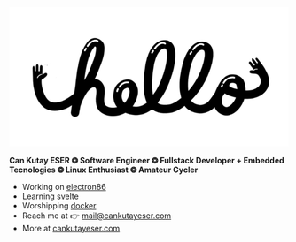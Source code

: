 ![asd](./files/hello.gif)

**Can Kutay ESER   ❂   Software Engineer   ❂   Fullstack Developer + Embedded Tecnologies   ❂   Linux Enthusiast   ❂   Amateur Cycler**

  * Working on [electron86](https://github.com/esercankutay/electron86) 
  * Learning [svelte](https://svelte.dev/)
  * Worshipping [docker](https://www.docker.com/)
  * Reach me at 👉 mail@cankutayeser.com 
  * More at [cankutayeser.com](https://cankutayeser.com)
